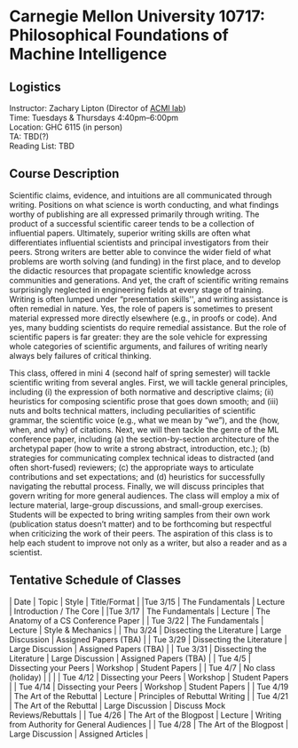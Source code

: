 # Carnegie Mellon University 10717: Philosophical Foundations of Machine Intelligence

## Logistics 

Instructor: Zachary Lipton (Director of [ACMI lab](https://acmilab.org/)) \
Time: Tuesdays & Thursdays 4:40pm–6:00pm \
Location: GHC 6115 (in person) \
TA: TBD(?) \
Reading List: TBD

## Course Description

Scientific claims, evidence, and intuitions are all communicated through writing. Positions on what science is worth conducting, and what findings worthy of publishing are all expressed primarily through writing. The product of a successful scientific career tends to be a collection of influential papers. Ultimately, superior writing skills are often what differentiates influential scientists and principal investigators from their peers. Strong writers are better able to convince the wider field of what problems are worth solving (and funding) in the first place, and to develop the didactic resources that propagate scientific knowledge across communities and generations. And yet, the craft of scientific writing remains surprisingly neglected in engineering fields at every stage of training. Writing is often lumped under “presentation skills'', and writing assistance is often remedial in nature. Yes, the role of papers is sometimes to present material expressed more directly elsewhere (e.g., in proofs or code). And yes, many budding scientists do require remedial assistance. But the role of scientific papers is far greater: they are the sole vehicle for expressing whole categories of scientific arguments, and failures of writing nearly always bely failures of critical thinking. 

This class, offered in mini 4 (second half of spring semester) will tackle scientific writing from several angles. First, we will tackle general principles, including (i) the expression of both normative and descriptive claims; (ii) heuristics for composing scientific prose that goes down smooth; and (iii) nuts and bolts technical matters, including peculiarities of scientific grammar, the scientific voice (e.g., what we mean by “we”), and the {how, when, and why} of citations. Next, we will then tackle the genre of the ML conference paper, including (a) the section-by-section architecture of the archetypal paper (how to write a strong abstract, introduction, etc.); (b) strategies for communicating complex technical ideas to distracted (and often short-fused) reviewers; (c) the appropriate ways to articulate contributions and set expectations; and (d) heuristics for successfully navigating the rebuttal process. Finally, we will discuss principles that govern writing for more general audiences. The class will employ a mix of lecture material, large-group discussions, and small-group exercises. Students will be expected to bring writing samples from their own work (publication status doesn’t matter) and to be forthcoming but respectful when criticizing the work of their peers. The aspiration of this class is to help each student to improve not only as a writer, but also a reader and as a scientist.

## Tentative Schedule of Classes

| Date | Topic | Style | Title/Format | 
|Tue 3/15   | The Fundamentals |	Lecture  | Introduction / The Core |
|Tue 3/17 | The Fundamentals |	Lecture  | The Anatomy of a CS Conference Paper |
| Tue 3/22 | The Fundamentals |	Lecture   | Style & Mechanics  |
| Thu 3/24  | Dissecting the Literature  |  Large	Discussion   | Assigned	Papers (TBA) |
| Tue 3/29  | Dissecting the Literature   |  Large	Discussion   | 	Assigned	Papers (TBA) |
| Tue 3/31  | Dissecting the Literature   |  Large	Discussion   | Assigned	Papers (TBA) |
| Tue 4/5   |  Dissecting your Peers   |    	Workshop      |  	Student Papers  |
| Tue 4/7    |  No class (holiday) | | |
| Tue 4/12   |  Dissecting your Peers   |    	Workshop      |  	Student Papers  |
| Tue 4/14   |  Dissecting your Peers   |    	Workshop      |  	Student Papers  |
|  Tue 4/19   | The Art of the Rebuttal   |    	Lecture      |  Principles of Rebuttal Writing  |
|  Tue 4/21   | The Art of the Rebuttal   |    	Large Discussion      |  Discuss Mock Reviews/Rebuttals  |
|  Tue 4/26   | The Art of the Blogpost   |    	Lecture      |  Writing from Authority for General Audiences |
|  Tue 4/28   | The Art of the Blogpost   |    	Large Discussion      | Assigned Articles  |





